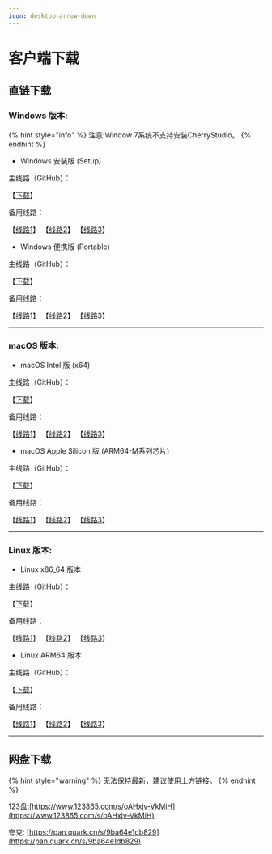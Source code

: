 ```yaml
---
icon: desktop-arrow-down
---
```


# 客户端下载

## 直链下载

### Windows 版本:

{% hint style="info" %}
注意:Window 7系统不支持安装CherryStudio。
{% endhint %}

* Windows 安装版 (Setup)

主线路（GitHub）：

【[下载](https://github.com/CherryHQ/cherry-studio/releases/downloadv0.9.27/Cherry-Studio-0.9.27-setup.exe)】

备用线路：

【[线路1](https://download-cf.ocoolai.com/https://github.com/CherryHQ/cherry-studio/releases/download/v0.9.27/Cherry-Studio-0.9.27-setup.exe)】    【[线路2](https://download.ocoolai.com/https://github.com/CherryHQ/cherry-studio/releases/download/v0.9.27/Cherry-Studio-0.9.27-setup.exe)】   【[线路3](https://download.ocoolai.online/https://github.com/CherryHQ/cherry-studio/releases/download/v0.9.27/Cherry-Studio-0.9.27-setup.exe)】





* Windows 便携版 (Portable)

主线路（GitHub）：

【[下载](https://github.com/CherryHQ/cherry-studio/releases/downloadv0.9.27/Cherry-Studio-0.9.27-portable.exe)】

备用线路：

【[线路1](https://download-cf.ocoolai.com/https://github.com/CherryHQ/cherry-studio/releases/download/v0.9.27/Cherry-Studio-0.9.27-portable.exe)】    【[线路2](https://download.ocoolai.com/https://github.com/CherryHQ/cherry-studio/releases/download/v0.9.27/Cherry-Studio-0.9.27-portable.exe)】   【[线路3](https://download.ocoolai.online/https://github.com/CherryHQ/cherry-studio/releases/download/v0.9.27/Cherry-Studio-0.9.27-portable.exe)】

***



### macOS 版本:

* macOS Intel 版 (x64)

主线路（GitHub）：

【[下载](https://github.com/CherryHQ/cherry-studio/releases/downloadv0.9.27/Cherry-Studio-0.9.27-x64.dmg)】

备用线路：

【[线路1](https://download-cf.ocoolai.com/https://github.com/CherryHQ/cherry-studio/releases/download/v0.9.27/Cherry-Studio-0.9.27-x64.dmg)】    【[线路2](https://download.ocoolai.com/https://github.com/CherryHQ/cherry-studio/releases/download/v0.9.27/Cherry-Studio-0.9.27-x64.dmg)】   【[线路3](https://download.ocoolai.online/https://github.com/CherryHQ/cherry-studio/releases/download/v0.9.27/Cherry-Studio-0.9.27-x64.dmg)】





* macOS Apple Silicon 版 (ARM64-M系列芯片)

主线路（GitHub）：

【[下载](https://github.com/CherryHQ/cherry-studio/releases/downloadv0.9.27/Cherry-Studio-0.9.27-arm64.dmg)】

备用线路：

【[线路1](https://download-cf.ocoolai.com/https://github.com/CherryHQ/cherry-studio/releases/download/v0.9.27/Cherry-Studio-0.9.27-arm64.dmg)】    【[线路2](https://download.ocoolai.com/https://github.com/CherryHQ/cherry-studio/releases/download/v0.9.27/Cherry-Studio-0.9.27-arm64.dmg)】   【[线路3](https://download.ocoolai.online/https://github.com/CherryHQ/cherry-studio/releases/download/v0.9.27/Cherry-Studio-0.9.27-arm64.dmg)】

***



### Linux 版本:

* Linux x86\_64 版本

主线路（GitHub）：

【[下载](https://github.com/CherryHQ/cherry-studio/releases/downloadv0.9.27/Cherry-Studio-0.9.27-x86_64.AppImage)】

备用线路：

【[线路1](https://download-cf.ocoolai.com/https://github.com/CherryHQ/cherry-studio/releases/download/v0.9.27/Cherry-Studio-0.9.27-x86_64.AppImage)】    【[线路2](https://download.ocoolai.com/https://github.com/CherryHQ/cherry-studio/releases/download/v0.9.27/Cherry-Studio-0.9.27-x86_64.AppImage)】   【[线路3](https://download.ocoolai.online/https://github.com/CherryHQ/cherry-studio/releases/download/v0.9.27/Cherry-Studio-0.9.27-x86_64.AppImage)】





* Linux ARM64 版本

主线路（GitHub）：

【[下载](https://github.com/CherryHQ/cherry-studio/releases/downloadv0.9.27/Cherry-Studio-0.9.27-arm64.AppImage)】

备用线路：

【[线路1](https://download-cf.ocoolai.com/https://github.com/CherryHQ/cherry-studio/releases/download/v0.9.27/Cherry-Studio-0.9.27-arm64.AppImage)】    【[线路2](https://download.ocoolai.com/https://github.com/CherryHQ/cherry-studio/releases/download/v0.9.27/Cherry-Studio-0.9.27-arm64.AppImage)】   【[线路3](https://download.ocoolai.online/https://github.com/CherryHQ/cherry-studio/releases/download/v0.9.27/Cherry-Studio-0.9.27-arm64.AppImage)】

***



## 网盘下载
{% hint style="warning" %}
无法保持最新，建议使用上方链接。
{% endhint %}

123盘:[https://www.123865.com/s/oAHxjv-VkMiH](https://www.123865.com/s/oAHxjv-VkMiH)

夸克: [https://pan.quark.cn/s/9ba64e1db829](https://pan.quark.cn/s/9ba64e1db829)
